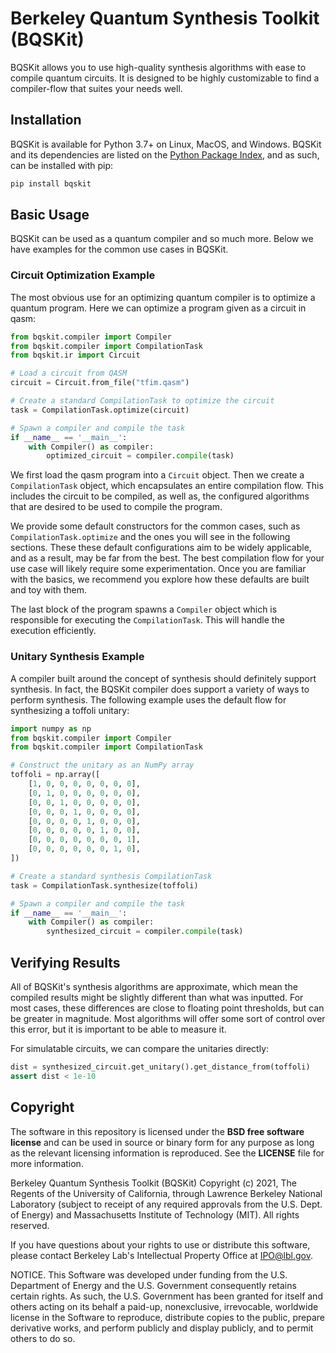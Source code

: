 # Berkeley Quantum Synthesis Toolkit (BQSKit)

BQSKit allows you to use high-quality synthesis algorithms with ease to
compile quantum circuits. It is designed to be highly customizable to find
a compiler-flow that suites your needs well.

## Installation

BQSKit is available for Python 3.7+ on Linux, MacOS, and Windows. BQSKit
and its dependencies are listed on the [Python Package Index](https://pypi.org),
and as such, can be installed with pip:

```sh
pip install bqskit
```

## Basic Usage

BQSKit can be used as a quantum compiler and so much more. Below we have
examples for the common use cases in BQSKit.

### Circuit Optimization Example

The most obvious use for an optimizing quantum compiler is to optimize
a quantum program. Here we can optimize a program given as a circuit in
qasm:

```python
from bqskit.compiler import Compiler
from bqskit.compiler import CompilationTask
from bqskit.ir import Circuit

# Load a circuit from QASM
circuit = Circuit.from_file("tfim.qasm")

# Create a standard CompilationTask to optimize the circuit
task = CompilationTask.optimize(circuit)

# Spawn a compiler and compile the task
if __name__ == '__main__':
    with Compiler() as compiler:
        optimized_circuit = compiler.compile(task)
```

We first load the qasm program into a `Circuit` object. Then we create
a `CompilationTask` object, which encapsulates an entire compilation flow.
This includes the circuit to be compiled, as well as, the configured
algorithms that are desired to be used to compile the program.

We provide some default constructors for the common cases, such as
`CompilationTask.optimize` and the ones you will see in the following
sections. These these default configurations aim to be widely applicable,
and as a result, may be far from the best. The best compilation
flow for your use case will likely require some experimentation. Once you are
familiar with the basics, we recommend you explore how these defaults are
built and toy with them.

The last block of the program spawns a `Compiler` object which is responsible
for executing the `CompilationTask`. This will handle the execution efficiently.

### Unitary Synthesis Example

A compiler built around the concept of synthesis should definitely
support synthesis. In fact, the BQSKit compiler does support a variety
of ways to perform synthesis. The following example uses the default
flow for synthesizing a toffoli unitary:

```python
import numpy as np
from bqskit.compiler import Compiler
from bqskit.compiler import CompilationTask

# Construct the unitary as an NumPy array
toffoli = np.array([
    [1, 0, 0, 0, 0, 0, 0, 0],
    [0, 1, 0, 0, 0, 0, 0, 0],
    [0, 0, 1, 0, 0, 0, 0, 0],
    [0, 0, 0, 1, 0, 0, 0, 0],
    [0, 0, 0, 0, 1, 0, 0, 0],
    [0, 0, 0, 0, 0, 1, 0, 0],
    [0, 0, 0, 0, 0, 0, 0, 1],
    [0, 0, 0, 0, 0, 0, 1, 0],
])

# Create a standard synthesis CompilationTask
task = CompilationTask.synthesize(toffoli)

# Spawn a compiler and compile the task
if __name__ == '__main__':
    with Compiler() as compiler:
        synthesized_circuit = compiler.compile(task)
```

## Verifying Results

All of BQSKit's synthesis algorithms are approximate, which mean the
compiled results might be slightly different than what was inputted.
For most cases, these differences are close to floating point thresholds,
but can be greater in magnitude. Most algorithms will offer some sort
of control over this error, but it is important to be able to measure it.

For simulatable circuits, we can compare the unitaries directly:

```python
dist = synthesized_circuit.get_unitary().get_distance_from(toffoli)
assert dist < 1e-10
```

## Copyright

The software in this repository is licensed under the **BSD free software license** and can be used in source or binary form for any purpose as long as the relevant licensing information is reproduced.  See the **LICENSE** file for more information.

Berkeley Quantum Synthesis Toolkit (BQSKit) Copyright (c) 2021,
The Regents of the University of California, through Lawrence
Berkeley National Laboratory (subject to receipt of any required
approvals from the U.S. Dept. of Energy) and Massachusetts
Institute of Technology (MIT).  All rights reserved.

If you have questions about your rights to use or distribute this software,
please contact Berkeley Lab's Intellectual Property Office at
IPO@lbl.gov.

NOTICE.  This Software was developed under funding from the U.S. Department
of Energy and the U.S. Government consequently retains certain rights.  As
such, the U.S. Government has been granted for itself and others acting on
its behalf a paid-up, nonexclusive, irrevocable, worldwide license in the
Software to reproduce, distribute copies to the public, prepare derivative
works, and perform publicly and display publicly, and to permit others to do so.
